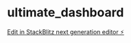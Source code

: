 # ultimate_dashboard

[Edit in StackBlitz next generation editor ⚡️](https://stackblitz.com/~/github.com/hlsitechio/ultimate_dashboard)